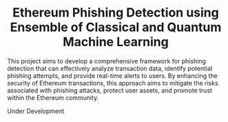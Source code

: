 <h1 align="center">Ethereum Phishing Detection using Ensemble of Classical and Quantum Machine Learning</h1>

This project aims to develop a comprehensive framework for phishing detection that can effectively analyze transaction data, identify potential phishing attempts, and provide real-time alerts to users. By enhancing the security of Ethereum
transactions, this approach aims to mitigate the risks associated with phishing attacks, protect user assets, and promote trust within the Ethereum community.

Under Development
